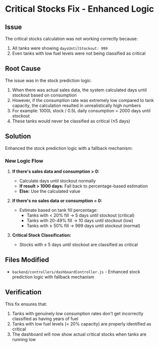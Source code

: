 # Critical Stocks Fix - Enhanced Logic

## Issue
The critical stocks calculation was not working correctly because:
1. All tanks were showing `daysUntilStockout: 999` 
2. Even tanks with low fuel levels were not being classified as critical

## Root Cause
The issue was in the stock prediction logic:
1. When there was actual sales data, the system calculated days until stockout based on consumption
2. However, if the consumption rate was extremely low compared to tank capacity, the calculation resulted in unrealistically high numbers
3. For example: 1000L stock / 0.5L daily consumption = 2000 days until stockout
4. These tanks would never be classified as critical (≤5 days)

## Solution
Enhanced the stock prediction logic with a fallback mechanism:

### New Logic Flow
1. **If there's sales data and consumption > 0:**
   - Calculate days until stockout normally
   - **If result > 1000 days:** Fall back to percentage-based estimation
   - **Else:** Use the calculated value

2. **If there's no sales data or consumption = 0:**
   - Estimate based on tank fill percentage:
     - Tanks with < 20% fill → 5 days until stockout (critical)
     - Tanks with 20-49% fill → 10 days until stockout (low)
     - Tanks with ≥ 50% fill → 999 days until stockout (normal)

3. **Critical Stock Classification:**
   - Stocks with ≤ 5 days until stockout are classified as critical

## Files Modified
- `backend/controllers/dashboardController.js` - Enhanced stock prediction logic with fallback mechanism

## Verification
This fix ensures that:
1. Tanks with genuinely low consumption rates don't get incorrectly classified as having years of fuel
2. Tanks with low fuel levels (< 20% capacity) are properly identified as critical
3. The dashboard will now show actual critical stocks when tanks are running low